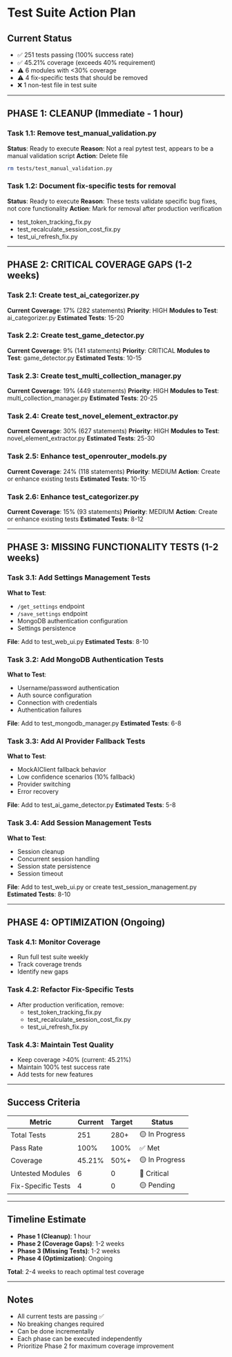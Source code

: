 # Test Suite Action Plan

## Current Status
- ✅ 251 tests passing (100% success rate)
- ✅ 45.21% coverage (exceeds 40% requirement)
- ⚠️ 6 modules with <30% coverage
- ⚠️ 4 fix-specific tests that should be removed
- ❌ 1 non-test file in test suite

---

## PHASE 1: CLEANUP (Immediate - 1 hour)

### Task 1.1: Remove test_manual_validation.py
**Status**: Ready to execute
**Reason**: Not a real pytest test, appears to be a manual validation script
**Action**: Delete file
```bash
rm tests/test_manual_validation.py
```

### Task 1.2: Document fix-specific tests for removal
**Status**: Ready to execute
**Reason**: These tests validate specific bug fixes, not core functionality
**Action**: Mark for removal after production verification
- test_token_tracking_fix.py
- test_recalculate_session_cost_fix.py
- test_ui_refresh_fix.py

---

## PHASE 2: CRITICAL COVERAGE GAPS (1-2 weeks)

### Task 2.1: Create test_ai_categorizer.py
**Current Coverage**: 17% (282 statements)
**Priority**: HIGH
**Modules to Test**: ai_categorizer.py
**Estimated Tests**: 15-20

### Task 2.2: Create test_game_detector.py
**Current Coverage**: 9% (141 statements)
**Priority**: CRITICAL
**Modules to Test**: game_detector.py
**Estimated Tests**: 10-15

### Task 2.3: Create test_multi_collection_manager.py
**Current Coverage**: 19% (449 statements)
**Priority**: HIGH
**Modules to Test**: multi_collection_manager.py
**Estimated Tests**: 20-25

### Task 2.4: Create test_novel_element_extractor.py
**Current Coverage**: 30% (627 statements)
**Priority**: HIGH
**Modules to Test**: novel_element_extractor.py
**Estimated Tests**: 25-30

### Task 2.5: Enhance test_openrouter_models.py
**Current Coverage**: 24% (118 statements)
**Priority**: MEDIUM
**Action**: Create or enhance existing tests
**Estimated Tests**: 10-15

### Task 2.6: Enhance test_categorizer.py
**Current Coverage**: 15% (93 statements)
**Priority**: MEDIUM
**Action**: Create or enhance existing tests
**Estimated Tests**: 8-12

---

## PHASE 3: MISSING FUNCTIONALITY TESTS (1-2 weeks)

### Task 3.1: Add Settings Management Tests
**What to Test**:
- `/get_settings` endpoint
- `/save_settings` endpoint
- MongoDB authentication configuration
- Settings persistence

**File**: Add to test_web_ui.py
**Estimated Tests**: 8-10

### Task 3.2: Add MongoDB Authentication Tests
**What to Test**:
- Username/password authentication
- Auth source configuration
- Connection with credentials
- Authentication failures

**File**: Add to test_mongodb_manager.py
**Estimated Tests**: 6-8

### Task 3.3: Add AI Provider Fallback Tests
**What to Test**:
- MockAIClient fallback behavior
- Low confidence scenarios (10% fallback)
- Provider switching
- Error recovery

**File**: Add to test_ai_game_detector.py
**Estimated Tests**: 5-8

### Task 3.4: Add Session Management Tests
**What to Test**:
- Session cleanup
- Concurrent session handling
- Session state persistence
- Session timeout

**File**: Add to test_web_ui.py or create test_session_management.py
**Estimated Tests**: 8-10

---

## PHASE 4: OPTIMIZATION (Ongoing)

### Task 4.1: Monitor Coverage
- Run full test suite weekly
- Track coverage trends
- Identify new gaps

### Task 4.2: Refactor Fix-Specific Tests
- After production verification, remove:
  - test_token_tracking_fix.py
  - test_recalculate_session_cost_fix.py
  - test_ui_refresh_fix.py

### Task 4.3: Maintain Test Quality
- Keep coverage >40% (current: 45.21%)
- Maintain 100% test success rate
- Add tests for new features

---

## Success Criteria

| Metric | Current | Target | Status |
|--------|---------|--------|--------|
| Total Tests | 251 | 280+ | 🟡 In Progress |
| Pass Rate | 100% | 100% | ✅ Met |
| Coverage | 45.21% | 50%+ | 🟡 In Progress |
| Untested Modules | 6 | 0 | 🔴 Critical |
| Fix-Specific Tests | 4 | 0 | 🟡 Pending |

---

## Timeline Estimate

- **Phase 1 (Cleanup)**: 1 hour
- **Phase 2 (Coverage Gaps)**: 1-2 weeks
- **Phase 3 (Missing Tests)**: 1-2 weeks
- **Phase 4 (Optimization)**: Ongoing

**Total**: 2-4 weeks to reach optimal test coverage

---

## Notes

- All current tests are passing ✅
- No breaking changes required
- Can be done incrementally
- Each phase can be executed independently
- Prioritize Phase 2 for maximum coverage improvement

